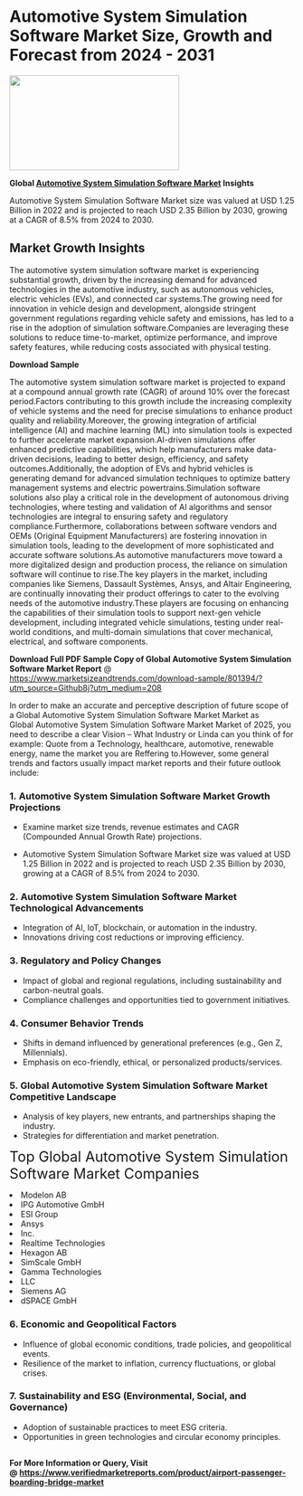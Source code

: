 <H1>Automotive System Simulation Software Market Size, Growth and Forecast from 2024 - 2031</H1><img class="aligncenter size-medium wp-image-584254" src="https://thirdeyenews.in/wp-content/uploads/2024/09/Global-Market-Research-300x168.jpeg" alt="" width="300" height="168" /><p><strong>Global&nbsp;<a href="https://www.marketsizeandtrends.com/download-sample/801394/?utm_source=Github8j?utm_medium=208">Automotive System Simulation Software Market</a> Insights</strong></p><p>Automotive System Simulation Software Market size was valued at USD 1.25 Billion in 2022 and is projected to reach USD 2.35 Billion by 2030, growing at a CAGR of 8.5% from 2024 to 2030.</p><p><h2>Market Growth Insights</h2> <p>The automotive system simulation software market is experiencing substantial growth, driven by the increasing demand for advanced technologies in the automotive industry, such as autonomous vehicles, electric vehicles (EVs), and connected car systems.The growing need for innovation in vehicle design and development, alongside stringent government regulations regarding vehicle safety and emissions, has led to a rise in the adoption of simulation software.Companies are leveraging these solutions to reduce time-to-market, optimize performance, and improve safety features, while reducing costs associated with physical testing.</p> <p><strong>Download Sample</strong></p> <p>The automotive system simulation software market is projected to expand at a compound annual growth rate (CAGR) of around 10% over the forecast period.Factors contributing to this growth include the increasing complexity of vehicle systems and the need for precise simulations to enhance product quality and reliability.Moreover, the growing integration of artificial intelligence (AI) and machine learning (ML) into simulation tools is expected to further accelerate market expansion.AI-driven simulations offer enhanced predictive capabilities, which help manufacturers make data-driven decisions, leading to better design, efficiency, and safety outcomes.Additionally, the adoption of EVs and hybrid vehicles is generating demand for advanced simulation techniques to optimize battery management systems and electric powertrains.Simulation software solutions also play a critical role in the development of autonomous driving technologies, where testing and validation of AI algorithms and sensor technologies are integral to ensuring safety and regulatory compliance.Furthermore, collaborations between software vendors and OEMs (Original Equipment Manufacturers) are fostering innovation in simulation tools, leading to the development of more sophisticated and accurate software solutions.As automotive manufacturers move toward a more digitalized design and production process, the reliance on simulation software will continue to rise.The key players in the market, including companies like Siemens, Dassault Systèmes, Ansys, and Altair Engineering, are continually innovating their product offerings to cater to the evolving needs of the automotive industry.These players are focusing on enhancing the capabilities of their simulation tools to support next-gen vehicle development, including integrated vehicle simulations, testing under real-world conditions, and multi-domain simulations that cover mechanical, electrical, and software components.<p><span class=""><strong>Download Full PDF Sample Copy of Global Automotive System Simulation Software Market Report</strong> @ <a href="https://www.marketsizeandtrends.com/download-sample/801394/?utm_source=Github8j?utm_medium=208" target="_blank">https://www.marketsizeandtrends.com/download-sample/801394/?utm_source=Github8j?utm_medium=208</a></span></p><p>In order to make an accurate and perceptive description of future scope of a Global&nbsp;Automotive System Simulation Software Market Market as Global&nbsp;Automotive System Simulation Software Market Market of 2025, you need to describe a clear Vision &ndash; What Industry or Linda can you think of for example: Quote from a Technology, healthcare, automotive, renewable energy, name the market you are Reffering to.However, some general trends and factors usually impact market reports and their future outlook include:</p><h3>1.&nbsp;<strong>Automotive System Simulation Software Market Growth Projections</strong></h3><ul><li>Examine market size trends, revenue estimates and CAGR (Compounded Annual Growth Rate) projections.</li><li><p>Automotive System Simulation Software Market size was valued at USD 1.25 Billion in 2022 and is projected to reach USD 2.35 Billion by 2030, growing at a CAGR of 8.5% from 2024 to 2030.</p></li></ul><h3>2.&nbsp;<strong>Automotive System Simulation Software Market Technological Advancements</strong></h3><ul><li>Integration of AI, IoT, blockchain, or automation in the industry.</li><li>Innovations driving cost reductions or improving efficiency.</li></ul><h3>3.&nbsp;<strong>Regulatory and Policy Changes</strong></h3><ul><li>Impact of global and regional regulations, including sustainability and carbon-neutral goals.</li><li>Compliance challenges and opportunities tied to government initiatives.</li></ul><h3>4.&nbsp;<strong>Consumer Behavior Trends</strong></h3><ul><li>Shifts in demand influenced by generational preferences (e.g., Gen Z, Millennials).</li><li>Emphasis on eco-friendly, ethical, or personalized products/services.</li></ul><h3>5.&nbsp;<strong>Global Automotive System Simulation Software Market Competitive Landscape</strong></h3><ul><li>Analysis of key players, new entrants, and partnerships shaping the industry.</li><li>Strategies for differentiation and market penetration.</li></ul><p data-pm-slice="1 1 []"><span style="color: inherit; font-family: inherit; font-size: 25px;">Top Global Automotive System Simulation Software Market Companies</span></p><div class="" data-test-id=""><p><li>Modelon AB</li><li> IPG Automotive GmbH</li><li> ESI Group</li><li> Ansys</li><li> Inc.</li><li> Realtime Technologies</li><li> Hexagon AB</li><li> SimScale GmbH</li><li> Gamma Technologies</li><li> LLC</li><li> Siemens AG</li><li> dSPACE GmbH</li></p></div><h3>6.&nbsp;<strong>Economic and Geopolitical Factors</strong></h3><ul><li>Influence of global economic conditions, trade policies, and geopolitical events.</li><li>Resilience of the market to inflation, currency fluctuations, or global crises.</li></ul><h3>7.&nbsp;<strong>Sustainability and ESG (Environmental, Social, and Governance)</strong></h3><ul><li>Adoption of sustainable practices to meet ESG criteria.</li><li>Opportunities in green technologies and circular economy principles.</li></ul><h2><strong style="font-size: 14px;">For More Information or Query, Visit @&nbsp;</strong><a style="background-color: #ffffff; font-size: 14px;" href="https://www.marketsizeandtrends.com/report/automotive-system-simulation-software-market/" target="_blank">https://www.verifiedmarketreports.com/product/airport-passenger-boarding-bridge-market</a></h2>